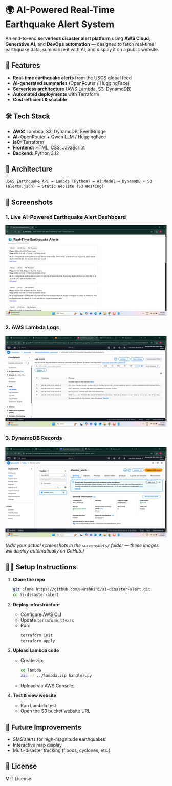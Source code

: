 # 🌍 AI-Powered Real-Time Earthquake Alert System

An end-to-end **serverless disaster alert platform** using **AWS Cloud**, **Generative AI**, and **DevOps automation** — designed to fetch real-time earthquake data, summarize it with AI, and display it on a public website.

## 🚀 Features
- **Real-time earthquake alerts** from the USGS global feed
- **AI-generated summaries** (OpenRouter / HuggingFace)
- **Serverless architecture** (AWS Lambda, S3, DynamoDB)
- **Automated deployments** with Terraform
- **Cost-efficient & scalable**

## 🛠 Tech Stack
- **AWS:** Lambda, S3, DynamoDB, EventBridge
- **AI:** OpenRouter + Qwen LLM / HuggingFace
- **IaC:** Terraform
- **Frontend:** HTML, CSS, JavaScript
- **Backend:** Python 3.12

## 📂 Architecture
```plaintext
USGS Earthquake API → Lambda (Python) → AI Model → DynamoDB + S3 (alerts.json) → Static Website (S3 Hosting)
```

## 📸 Screenshots

### 1. **Live AI-Powered Earthquake Alert Dashboard**
![Live Dashboard Screenshot](screenshots/dashboard.png)

### 2. **AWS Lambda Logs**
![Lambda Logs](screenshots/lambda-logs.png)

### 3. **DynamoDB Records**
![DynamoDB Screenshot](screenshots/dynamodb.png)

*(Add your actual screenshots in the `screenshots/` folder — these images will display automatically on GitHub.)*

## 🧑‍💻 Setup Instructions
1. **Clone the repo**
   ```bash
   git clone https://github.com/HarshKini/ai-disaster-alert.git
   cd ai-disaster-alert
   ```
2. **Deploy infrastructure**  
   - Configure AWS CLI  
   - Update `terraform.tfvars`  
   - Run:
     ```bash
     terraform init
     terraform apply
     ```

3. **Upload Lambda code**
   - Create zip:
     ```bash
     cd lambda
     zip -r ../lambda.zip handler.py
     ```
   - Upload via AWS Console.

4. **Test & view website**
   - Run Lambda test
   - Open the S3 bucket website URL

## 📅 Future Improvements
- SMS alerts for high-magnitude earthquakes
- Interactive map display
- Multi-disaster tracking (floods, cyclones, etc.)

## 📜 License
MIT License
